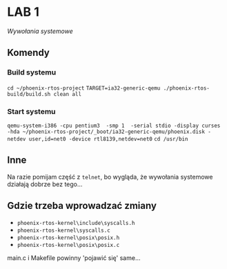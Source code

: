# LAB 1
*Wywołania systemowe*

## Komendy

### Build systemu
`cd ~/phoenix-rtos-project`
`TARGET=ia32-generic-qemu ./phoenix-rtos-build/build.sh clean all`

### Start systemu
`qemu-system-i386 -cpu pentium3  -smp 1  -serial stdio -display curses -hda ~/phoenix-rtos-project/_boot/ia32-generic-qemu/phoenix.disk -netdev user,id=net0 -device rtl8139,netdev=net0`
`cd /usr/bin`

## Inne
Na razie pomijam część z `telnet`, bo wygląda, że wywołania systemowe działają dobrze bez tego...  

## Gdzie trzeba wprowadzać zmiany
* `phoenix-rtos-kernel\include\syscalls.h`
* `phoenix-rtos-kernel\syscalls.c`
* `phoenix-rtos-kernel\posix\posix.h`
* `phoenix-rtos-kernel\posix\posix.c`

main.c i Makefile powinny 'pojawić się' same...
